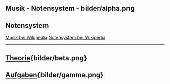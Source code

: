 
Musik - Notensystem - bilder/alpha.png
---
## Notensystem

[Musik bei Wikipedia](https://de.wikipedia.org/wiki/Musik)
[Notensystem bei Wikipedia](https://de.wikipedia.org/wiki/Notensystem_(Musik))

---
## [Theorie](theorie.md){bilder/beta.png}
## [Aufgaben](aufgaben.md){bilder/gamma.png}
